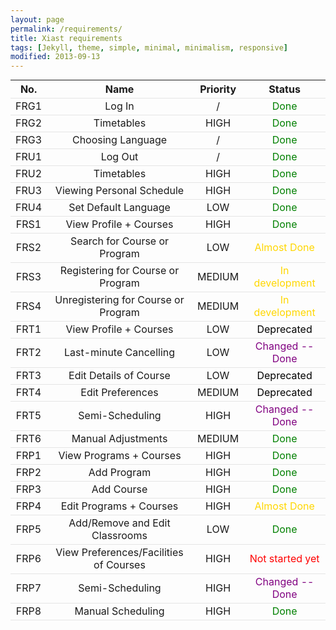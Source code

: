 ```yaml
---
layout: page
permalink: /requirements/
title: Xiast requirements
tags: [Jekyll, theme, simple, minimal, minimalism, responsive]
modified: 2013-09-13
---
```

<style>
table {
  margin:0;
  padding:0;
  border-collapse:collapse;
  width:100%;
}
tr {
  border-bottom: 1px solid #E5E5E5;
}
</style>

| No. | Name | Priority | Status |
|:---:|:-------:|:------:|:------:|
|FRG1|Log In|/|<font color='green'>Done</font>|
|FRG2|Timetables|HIGH|<font color='green'>Done</font>|
|FRG3|Choosing Language|/|<font color='green'>Done</font>|
|FRU1|Log Out|/|<font color='green'>Done</font>|
|FRU2|Timetables|HIGH|<font color='green'>Done</font>|
|FRU3|Viewing Personal Schedule|HIGH|<font color='green'>Done</font>|
|FRU4|Set Default Language|LOW|<font color='green'>Done</font>|
|FRS1|View Profile + Courses|HIGH|<font color='green'>Done</font>|
|FRS2|Search for Course or Program|LOW|<font color='#FFD700'>Almost Done</font>|
|FRS3|Registering for Course or Program|MEDIUM|<font color='#FFD700'>In development</font>|
|FRS4|Unregistering for Course or Program|MEDIUM|<font color='#FFD700'>In development</font>|
|FRT1|View Profile + Courses|LOW|<font color='black'>Deprecated</font>|
|FRT2|Last-minute Cancelling|LOW|<font color='purple'>Changed -- Done</font>|
|FRT3|Edit Details of Course|LOW|<font color='black'>Deprecated</font>|
|FRT4|Edit Preferences|MEDIUM|<font color='black'>Deprecated</font>|
|FRT5|Semi-Scheduling|HIGH|<font color='purple'>Changed -- Done</font>|
|FRT6|Manual Adjustments|MEDIUM|<font color='green'>Done</font>|
|FRP1|View Programs + Courses|HIGH|<font color='green'>Done</font>|
|FRP2|Add Program|HIGH|<font color='green'>Done</font>|
|FRP3|Add Course|HIGH|<font color='green'>Done</font>|
|FRP4|Edit Programs + Courses|HIGH|<font color='#FFD700'>Almost Done</font>|
|FRP5|Add/Remove and Edit Classrooms|LOW|<font color='green'>Done</font>|
|FRP6|View Preferences/Facilities of Courses|HIGH|<font color='red'>Not started yet</font>|
|FRP7|Semi-Scheduling|HIGH|<font color='purple'>Changed -- Done</font>|
|FRP8|Manual Scheduling|HIGH|<font color='green'>Done</font>|


